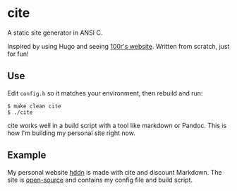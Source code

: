 # cite

A static site generator in ANSI C.

Inspired by using Hugo and seeing [100r's
website][100r]. Written from scratch, just
for fun!

[100r]: https://github.com/hundredrabbits/100r.co 

## Use

Edit `config.h` so it matches your environment, then rebuild and run:

```
$ make clean cite
$ ./cite
```

cite works well in a build script with a tool like markdown or Pandoc. This is
how I'm building my personal site right now.

## Example

My personal website [hddn][hddn] is made with cite and discount Markdown. The
site is [open-source][repo] and contains my config file and build script.

[hddn]: https://hannahs.ddns.net
[repo]: https://github.com/hannah-scott/hannahs.ddns.net
